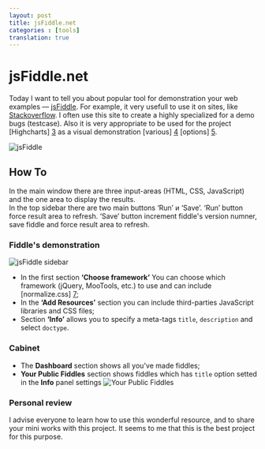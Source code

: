 ```yaml
---
layout: post
title: jsFiddle.net
categories : [tools]
translation: true
---
```


jsFiddle.net
================================================================================

Today I want to tell you about popular tool for demonstration your web examples — [jsFiddle][9]. For example, it very usefull to use it on sites, like [Stackoverflow][2]. I often use this site to create a highly specialized for a demo bugs (testcase). Also it is very appropriate to be used for the project [Highcharts] [3] as a visual demonstration [various] [4] [options] [5].

<!-- more -->

![jsFiddle][1]  

## How To

In the main window there are three input-areas (HTML, CSS, JavaScript) and the one area to display the results.  
In the top sidebar there are two main buttons ‘Run’ и ‘Save’. ‘Run’ button force result area to refresh. ‘Save’ button increment fiddle's version numner, save fiddle and force result area to refresh.

### Fiddle's demonstration
![jsFiddle sidebar][6]

* In the first section **‘Choose framework’** You can choose which framework (jQuery, MooTools, etc.) to use and can include [normalize.css] [7];
* In the **‘Add Resources’** section you can include third-parties JavaScript libraries and CSS files;
* Section **‘Info’** allows you to specify a meta-tags `title`, `description` and select `doctype`.

### Cabinet
* The **Dashboard** section shows all you've made fiddles;
* **Your Public Fiddles** section shows fiddles which has `title` option setted in the **Info** panel settings 
![Your Public Fiddles][8]

### Personal review
I advise everyone to learn how to use this wonderful resource, and to share your mini works with this project. It seems to me that this is the best project for this purpose.

 [1]: http://img716.imageshack.us/img716/1553/df9f77d59cfc47d6bcd6c91.png
 [2]: http://stackoverflow.com/
 [3]: http://www.highcharts.com/
 [4]: http://jsfiddle.net/gh/get/jquery/1.7.1/highslide-software/highcharts.com/tree/master/samples/highcharts/chart/zoomtype-none/
 [5]: http://jsfiddle.net/gh/get/jquery/1.7.1/highslide-software/highcharts.com/tree/master/samples/highcharts/title/floating/
 [6]: http://img825.imageshack.us/img825/6839/3291addb04204f7c8e0fb82.png
 [7]: http://necolas.github.com/normalize.css/
 [8]: http://img207.imageshack.us/img207/8963/ddd70990388541d08f13588.png
 [9]: http://jsfiddle.net/